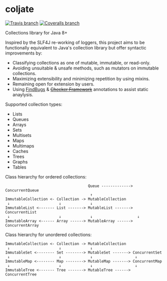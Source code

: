 # coljate

[![Travis branch](https://img.shields.io/travis/ollierob/coljate/master.svg)](https://travis-ci.org/ollierob/coljate)
[![Coveralls branch](https://img.shields.io/coveralls/ollierob/coljate/master.svg)](https://coveralls.io/github/ollierob/coljate?branch=master)

Collections library for Java 8+

Inspired by the SLF4J re-working of loggers, this project aims to be functionally equivalent to Java's collection library but offer syntactic improvements by:

  * Classifying collections as one of mutable, immutable, or read-only.
  * Avoiding unsuitable & unsafe methods, such as mutators on immutable collections.
  * Maximizing extensibility and minimizing repetition by using mixins.
  * Remaining open for extension by users.
  * Using [FindBugs](http://findbugs.sourceforge.net/) & ~~[Checker Framework](http://types.cs.washington.edu/checker-framework/)~~ annotations to assist static anaylysis.

Supported collection types:

 * Lists
 * Queues
 * Arrays
 * Sets
 * Multisets
 * Maps
 * Multimaps
 * Caches
 * Trees
 * Graphs 
 * Tables

Class hierarchy for ordered collections:

```
                                     Queue -------------> ConcurrentQueue
                                      ↑
ImmutableCollection <- Collection -> MutableCollection
 ↓                      ↓             ↓
ImmutableList <------- List -------> MutableList -------> ConcurrentList
 ↓                      ↓             ↓                    ↓
ImmutableArray <------ Array ------> MutableArray ------> ConcurrentArray
```

Class hierarchy for unordered collections:

```
ImmutableCollection <- Collection -> MutableCollection
 ↓                      ↓             ↓
ImmutableSet <-------- Set --------> MutableSet -------> ConcurrentSet
 ↓                      ↓             ↓                   ↓
ImmutableMap <-------- Map --------> MutableMap -------> ConcurrentMap
 ↓                      ↓             ↓                   ↓
ImmutableTree <------- Tree -------> MutableTree ------> ConcurrentTree
```
